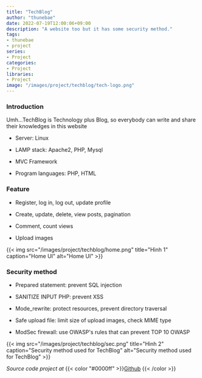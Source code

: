 ```yaml
---
title: "TechBlog"
author: "thunebae"
date: 2022-07-19T12:00:06+09:00
description: "A website too but it has some security method."
tags:
- thunebae
- project
series:
- Project
categories:
- Project
libraries:
- Project
image: "/images/project/techblog/tech-logo.png"
---
```


### Introduction
Umh...TechBlog is Technology plus Blog, so everybody can write and share their knowledges in this website

- Server: Linux​

- LAMP stack: Apache2, PHP, Mysql​

- MVC Framework​

- Program languages: PHP, HTML

### Feature

- Register, log in, log out, update profile

- Create, update, delete, view posts, pagination

- Comment, count views

- Upload images

{{< img src="/images/project/techblog/home.png" title="Hình 1" caption="Home UI" alt="Home UI" >}}

### Security method

- Prepared statement: prevent SQL injection

- SANITIZE INPUT PHP: prevent XSS

- Mode_rewrite: protect resources, prevent directory traversal

- Safe upload file: limit size of upload images, check MIME type

- ModSec firewall: use OWASP's rules that can prevent TOP 10 OWASP

{{< img src="/images/project/techblog/sec.png" title="Hình 2" caption="Security method used for TechBlog" alt="Security method used for TechBlog" >}}

*Source code project at* {{< color "#0000ff" >}}<a href="https://github.com/thunebae/TechBlog" title="Github">Github</a>
{{< /color >}}